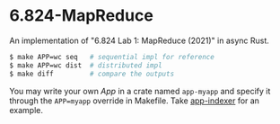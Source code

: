 # 6.824-MapReduce

An implementation of "6.824 Lab 1: MapReduce (2021)" in async Rust.

```bash
$ make APP=wc seq   # sequential impl for reference
$ make APP=wc dist  # distributed impl
$ make diff         # compare the outputs
```

You may write your own _App_  in a crate named `app-myapp` and specify it through the `APP=myapp` override in Makefile. Take [app-indexer](app-indexer) for an example.

